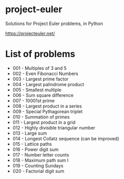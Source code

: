# project-euler
Solutions for Project Euler problems, in Python

https://projecteuler.net/

List of problems
================

* 001 - Multiples of 3 and 5
* 002 - Even Fibonacci Numbers
* 003 - Largest prime factor
* 004 - Largest palindrome product
* 005 - Smallest multiple
* 006 - Sum square difference
* 007 - 10001st prime
* 008 - Largest product in a series
* 009 - Special Pythagorean triplet
* 010 - Summation of primes
* 011 - Largest product in a grid
* 012 - Highly divisible triangular number
* 013 - Large sum
* 014 - Longest Collatz sequence (can be improved)
* 015 - Lattice paths
* 016 - Power digit sum
* 017 - Number letter counts
* 018 - Maximum path sum I
* 019 - Counting Sundays
* 020 - Factorial digit sum
